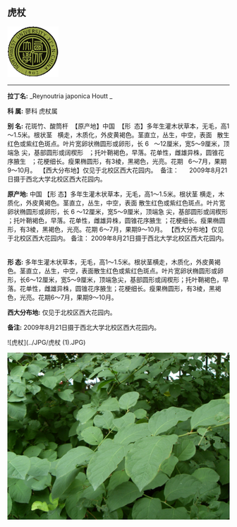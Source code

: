 ## 虎杖

![西北大学校园网络植物志](../JPG/nwu.gif)

---

**拉丁名:**  _Reynoutria japonica Houtt _

**科 属:** 蓼科 虎杖属

**别 名:** 花斑竹、酸筒杆
 【原产地】中国 
 【形  态】多年生灌木状草本，无毛，高1～1.5米。根状茎
  横走，木质化，外皮黄褐色。茎直立，丛生，中空，表面
  散生红色或紫红色斑点。叶片宽卵状椭圆形或卵形，长 6
  ～12厘米，宽5～9厘米，顶端急 尖，基部圆形或阔楔形
  ；托叶鞘褐色，早落。花单性，雌雄异株，圆锥花序腋生
  ；花梗细长。瘦果椭圆形，有3棱，黑褐色，光亮。花期
  6～7月，果期9～10月。
 【西大分布地】仅见于北校区西大花园内。
 备注：
     2009年8月21日摄于西北大学北校区西大花园内。 　

**原产地:** 中国 
【形 态】多年生灌木状草本，无毛，高1～1.5米。根状茎
 横走，木质化，外皮黄褐色。茎直立，丛生，中空，表面
 散生红色或紫红色斑点。叶片宽卵状椭圆形或卵形，长 6
 ～12厘米，宽5～9厘米，顶端急 尖，基部圆形或阔楔形
 ；托叶鞘褐色，早落。花单性，雌雄异株，圆锥花序腋生
 ；花梗细长。瘦果椭圆形，有3棱，黑褐色，光亮。花期
 6～7月，果期9～10月。
【西大分布地】仅见于北校区西大花园内。
备注：
 2009年8月21日摄于西北大学北校区西大花园内。 　

**形  态:** 多年生灌木状草本，无毛，高1～1.5米。根状茎横走，木质化，外皮黄褐色。茎直立，丛生，中空，表面散生红色或紫红色斑点。叶片宽卵状椭圆形或卵形，长6～12厘米，宽5～9厘米，顶端急尖，基部圆形或阔楔形；托叶鞘褐色，早落。花单性，雌雄异株，圆锥花序腋生；花梗细长。瘦果椭圆形，有3棱，黑褐色，光亮。花期6～7月，果期9～10月。

**西大分布地:** 仅见于北校区西大花园内。

**备注:** 2009年8月21日摄于西北大学北校区西大花园内。　

![虎杖](../JPG/虎杖 (1).JPG) 

![虎杖](../JPG/虎杖.JPG) 

